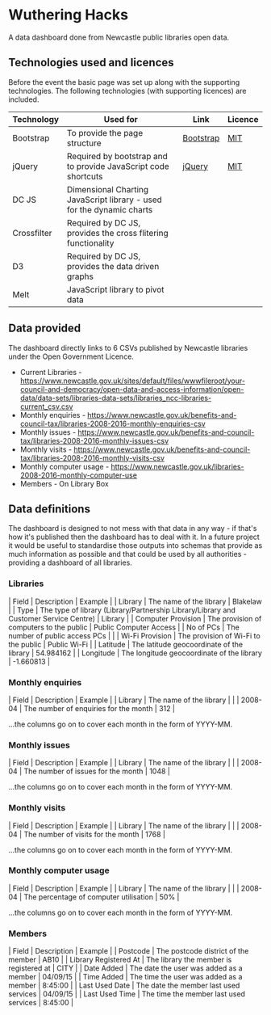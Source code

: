 # Wuthering Hacks

A data dashboard done from Newcastle public libraries open data.

## Technologies used and licences

Before the event the basic page was set up along with the supporting technologies.  The following technologies (with supporting licences) are included.

| Technology | Used for | Link | Licence |
| ---------- | -------- | ---- | ------- |
| Bootstrap | To provide the page structure | [Bootstrap](http://getbootstrap.com/) | [MIT](https://github.com/twbs/bootstrap/blob/master/LICENSE) |
| jQuery | Required by bootstrap and to provide JavaScript code shortcuts | [jQuery](https://jquery.com/) | [MIT](https://jquery.org/license/) |
| DC JS | Dimensional Charting JavaScript library - used for the dynamic charts | |
| Crossfilter | Required by DC JS, provides the cross flitering functionality | |  |
| D3 | Required by DC JS, provides the data driven graphs | | |
| Melt | JavaScript library to pivot data |  |  |

## Data provided

The dashboard directly links to 6 CSVs published by Newcastle libraries under the Open Government Licence.

- Current Libraries - https://www.newcastle.gov.uk/sites/default/files/wwwfileroot/your-council-and-democracy/open-data-and-access-information/open-data/data-sets/libraries-data-sets/libraries_ncc-libraries-current_csv.csv
- Monthly enquiries - https://www.newcastle.gov.uk/benefits-and-council-tax/libraries-2008-2016-monthly-enquiries-csv
- Monthly issues - https://www.newcastle.gov.uk/benefits-and-council-tax/libraries-2008-2016-monthly-issues-csv
- Monthly visits - https://www.newcastle.gov.uk/benefits-and-council-tax/libraries-2008-2016-monthly-visits-csv
- Monthly computer usage - https://www.newcastle.gov.uk/libraries-2008-2016-monthly-computer-use
- Members - On Library Box

## Data definitions 

The dashboard is designed to not mess with that data in any way - if that's how it's published then the dashboard has to deal with it.  In a future project it would be useful to standardise those outputs into schemas that provide as much information as possible and that could be used by all authorities - providing a dashboard of all libraries.

### Libraries

| Field | Description | Example |
| Library | The name of the library | Blakelaw |
| Type | The type of library (Library/Partnership Library/Library and Customer Service Centre) | Library |
| Computer Provision | The provision of computers to the public | Public Computer Access |
| No of PCs | The number of public access PCs |  |
| Wi-Fi Provision | The provision of Wi-Fi to the public | Public Wi-Fi |
| Latitude | The latitude geocoordinate of the library | 54.984162 |
| Longitude | The longitude geocoordinate of the library | -1.660813 |

### Monthly enquiries

| Field | Description | Example |
| Library | The name of the library |  |
| 2008-04 | The number of enquiries for the month | 312 |

...the columns go on to cover each month in the form of YYYY-MM.

### Monthly issues

| Field | Description | Example |
| Library | The name of the library |  |
| 2008-04 | The number of issues for the month | 1048 |

...the columns go on to cover each month in the form of YYYY-MM.

### Monthly visits

| Field | Description | Example |
| Library | The name of the library |  |
| 2008-04 | The number of visits for the month | 1768 |

...the columns go on to cover each month in the form of YYYY-MM.

### Monthly computer usage

| Field | Description | Example |
| Library | The name of the library |  |
| 2008-04 | The percentage of computer utilisation | 50% |

...the columns go on to cover each month in the form of YYYY-MM.

### Members

| Field | Description | Example |
| Postcode | The postcode district of the member | AB10 |
| Library Registered At | The library the member is registered at | CITY |
| Date Added | The date the user was added as a member | 04/09/15 |
| Time Added | The time the user was added as a member | 8:45:00 |
| Last Used Date | The date the member last used services | 04/09/15 |
| Last Used Time | The time the member last used services | 8:45:00 |
